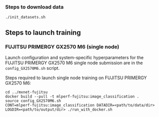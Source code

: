 ### Steps to download data
```
./init_datasets.sh
```

## Steps to launch training

### FUJITSU PRIMERGY GX2570 M6 (single node)
Launch configuration and system-specific hyperparameters for the FUJITSU PRIMERGY GX2570 M6
single node submission are in the `config_GX2570M6.sh` script.

Steps required to launch single node training on FUJITSU PRIMERGY GX2570 M6:

```
cd ../mxnet-fujitsu
docker build --pull -t mlperf-fujitsu:image_classification .
source config_GX2570M6.sh
CONT=mlperf-fujitsu:image_classification DATADIR=<path/to/data/dir> LOGDIR=<path/to/output/dir> ./run_with_docker.sh
```
